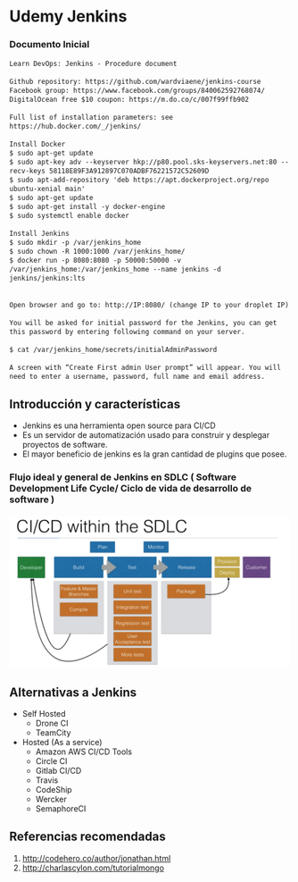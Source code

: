 # Udemy Jenkins #

### Documento Inicial

```
Learn DevOps: Jenkins - Procedure document

Github repository: https://github.com/wardviaene/jenkins-course
Facebook group: https://www.facebook.com/groups/840062592768074/
DigitalOcean free $10 coupon: https://m.do.co/c/007f99ffb902

Full list of installation parameters: see https://hub.docker.com/_/jenkins/

Install Docker
$ sudo apt-get update
$ sudo apt-key adv --keyserver hkp://p80.pool.sks-keyservers.net:80 --recv-keys 58118E89F3A912897C070ADBF76221572C52609D
$ sudo apt-add-repository 'deb https://apt.dockerproject.org/repo ubuntu-xenial main'
$ sudo apt-get update
$ sudo apt-get install -y docker-engine
$ sudo systemctl enable docker

Install Jenkins
$ sudo mkdir -p /var/jenkins_home
$ sudo chown -R 1000:1000 /var/jenkins_home/
$ docker run -p 8080:8080 -p 50000:50000 -v /var/jenkins_home:/var/jenkins_home --name jenkins -d jenkins/jenkins:lts


Open browser and go to: http://IP:8080/ (change IP to your droplet IP)

You will be asked for initial password for the Jenkins, you can get this password by entering following command on your server.

$ cat /var/jenkins_home/secrets/initialAdminPassword

A screen with “Create First admin User prompt” will appear. You will need to enter a username, password, full name and email address.

```
## Introducción y características

* Jenkins es una herramienta open source para CI/CD
* Es un servidor de automatización usado para construir y desplegar proyectos de software.
* El mayor beneficio de jenkins es la gran cantidad de plugins que posee.


### Flujo ideal y general de Jenkins en SDLC ( Software Development Life Cycle/ Ciclo de vida de desarrollo de software )

![alt text](img/SDLC.png)

## Alternativas a Jenkins

* Self Hosted
  * Drone CI
  * TeamCity
* Hosted (As a service)
  * Amazon AWS CI/CD Tools
  * Circle CI
  * Gitlab CI/CD
  * Travis
  * CodeShip
  * Wercker
  * SemaphoreCI
  


## Referencias recomendadas ##
1. http://codehero.co/author/jonathan.html
1. http://charlascylon.com/tutorialmongo
